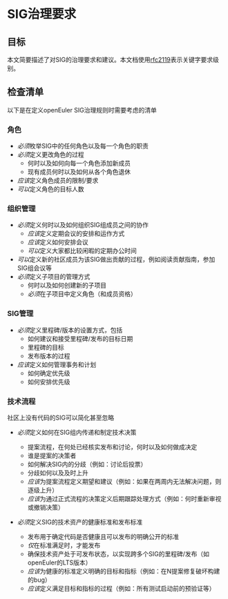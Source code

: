 # SIG治理要求



## 目标


本文简要描述了对SIG的治理要求和建议。本文档使用[rfc2119](https://www.ietf.org/rfc/rfc2119.txt)表示关键字要求级别。



## 检查清单


以下是在定义openEuler SIG治理规则时需要考虑的清单



### 角色

+ *必须*枚举SIG中的任何角色以及每一个角色的职责
+ *必须*定义更改角色的过程
  + 何时以及如何向每一个角色添加新成员
  + 现有成员何时以及如何从各个角色退休
+ *应该*定义角色成员的限制/要求
+ *可以*定义角色的目标人数



### 组织管理

+ *必须*定义何时以及如何组织SIG组成员之间的协作
  + *应该*定义定期会议的安排和运作方式
  + *应该*定义如何安排会议
  + *可以*定义大家都比较闲暇的定期办公时间
+ *可以*定义新的社区成员为该SIG做出贡献的过程，例如阅读贡献指南，参加SIG组会议等
+ *必须*定义子项目的管理方式
  + 何时以及如何创建新的子项目
  + *必须*在子项目中定义角色（和成员资格） 



### SIG管理

+ *必须*定义里程碑/版本的设置方式，包括
  + 如何建议和接受里程碑/发布的目标日期
  + 里程碑的目标
  + 发布版本的过程
+ *应该*定义如何管理事务和计划
  + 如何确定优先级
  + 如何安排优先级



### 技术流程

社区上没有代码的SIG可以简化甚至忽略

+ *必须*定义如何在SIG组内传递和制定技术决策
  + 提案流程，在何处已经核实发布和讨论，何时以及如何做成决定
  + 谁是提案的决策者
  + 如何解决SIG内的分歧（例如：讨论后投票）
  + 分歧如何以及及时上升
  + *应该*为提案流程定义期望和建议（例如：如果在两周内无法解决问题，则逐级上升）
  + *应该*为通过正式流程的决策定义后期跟踪处理方式（例如：何时重新审视或撤销决策）

+ *必须*定义SIG的技术资产的健康标准和发布标准
  + 发布用于确定代码是否健康且可以发布的明确公开的标准
  + *仅*在标准满足时，才能发布
  + 确保技术资产处于可发布状态，以实现跨多个SIG的里程碑/发布（如openEuler的LTS版本）
  + *应该*为健康的标准定义明确的目标和指标（例如：在N提案修复破坏构建的bug）
  + *应该*定义满足目标和指标的过程（例如：所有测试启动前的预验证等）